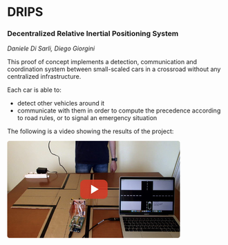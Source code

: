 # DRIPS
### Decentralized Relative Inertial Positioning System
_Daniele Di Sarli, Diego Giorgini_

This proof of concept implements a detection, communication and coordination system between small-scaled cars in a crossroad without any centralized infrastructure.

Each car is able to:

 * detect other vehicles around it
 * communicate with them in order to compute the precedence according to road rules, or to signal an emergency situation

The following is a video showing the results of the project:

[![Watch the video](resources/video-preview.jpg)](https://youtu.be/jqtYrXdcc9c)